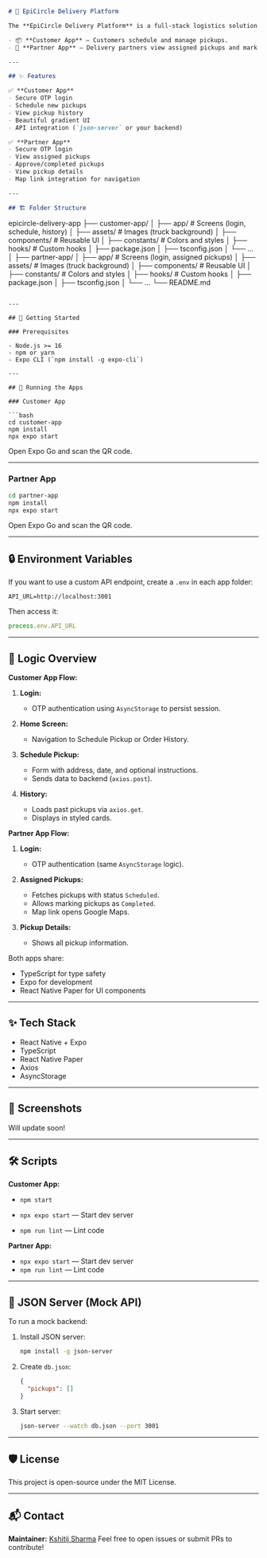 
```markdown
# 🚚 EpiCircle Delivery Platform

The **EpiCircle Delivery Platform** is a full-stack logistics solution designed to manage and streamline customer pickup requests and delivery partner operations. This monorepo includes:

- 📦 **Customer App** — Customers schedule and manage pickups.
- 🚚 **Partner App** — Delivery partners view assigned pickups and mark them as completed.

---

## ✨ Features

✅ **Customer App**
- Secure OTP login
- Schedule new pickups
- View pickup history
- Beautiful gradient UI
- API integration (`json-server` or your backend)

✅ **Partner App**
- Secure OTP login
- View assigned pickups
- Approve/completed pickups
- View pickup details
- Map link integration for navigation

---

## 🏗️ Folder Structure

```

epicircle-delivery-app
├── customer-app/
│   ├── app/                 # Screens (login, schedule, history)
│   ├── assets/              # Images (truck background)
│   ├── components/          # Reusable UI
│   ├── constants/           # Colors and styles
│   ├── hooks/               # Custom hooks
│   ├── package.json
│   ├── tsconfig.json
│   └── ...
│
├── partner-app/
│   ├── app/                 # Screens (login, assigned pickups)
│   ├── assets/              # Images (truck background)
│   ├── components/          # Reusable UI
│   ├── constants/           # Colors and styles
│   ├── hooks/               # Custom hooks
│   ├── package.json
│   ├── tsconfig.json
│   └── ...
└── README.md

````

---

## 🚀 Getting Started

### Prerequisites

- Node.js >= 16
- npm or yarn
- Expo CLI (`npm install -g expo-cli`)

---

## 📲 Running the Apps

### Customer App

```bash
cd customer-app
npm install
npx expo start
````

Open Expo Go and scan the QR code.

---

### Partner App

```bash
cd partner-app
npm install
npx expo start
```

Open Expo Go and scan the QR code.

---

## 🔒 Environment Variables

If you want to use a custom API endpoint, create a `.env` in each app folder:

```
API_URL=http://localhost:3001
```

Then access it:

```ts
process.env.API_URL
```

---

## 🧠 Logic Overview

**Customer App Flow:**

1. **Login:**

   * OTP authentication using `AsyncStorage` to persist session.
2. **Home Screen:**

   * Navigation to Schedule Pickup or Order History.
3. **Schedule Pickup:**

   * Form with address, date, and optional instructions.
   * Sends data to backend (`axios.post`).
4. **History:**

   * Loads past pickups via `axios.get`.
   * Displays in styled cards.

**Partner App Flow:**

1. **Login:**

   * OTP authentication (same `AsyncStorage` logic).
2. **Assigned Pickups:**

   * Fetches pickups with status `Scheduled`.
   * Allows marking pickups as `Completed`.
   * Map link opens Google Maps.
3. **Pickup Details:**

   * Shows all pickup information.

Both apps share:

* TypeScript for type safety
* Expo for development
* React Native Paper for UI components

---

## ✨ Tech Stack

* React Native + Expo
* TypeScript
* React Native Paper
* Axios
* AsyncStorage

---

## 📸 Screenshots

Will update soon!

---

## 🛠️ Scripts

**Customer App:**

* `npm start`

* `npx expo start` — Start dev server
* `npm run lint` — Lint code

**Partner App:**

* `npx expo start` — Start dev server
* `npm run lint` — Lint code

---

## 🧩 JSON Server (Mock API)

To run a mock backend:

1. Install JSON server:

   ```bash
   npm install -g json-server
   ```
2. Create `db.json`:

   ```json
   {
     "pickups": []
   }
   ```
3. Start server:

   ```bash
   json-server --watch db.json --port 3001
   ```

---

## 🛡️ License

This project is open-source under the MIT License.

---

## 📬 Contact

**Maintainer:** [Kshitij Sharma](https://github.com/Kshitijasharma)
Feel free to open issues or submit PRs to contribute!
